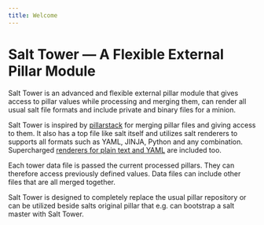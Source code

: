 ```yaml
---
title: Welcome
---
```


# Salt Tower — A Flexible External Pillar Module

Salt Tower is an advanced and flexible external pillar module that gives access to pillar values while processing and merging them, can render all usual salt file formats and include private and binary files for a minion.

Salt Tower is inspired by [pillarstack](https://github.com/bbinet/pillarstack) for merging pillar files and giving access to them. It also has a top file like salt itself and utilizes salt renderers to supports all formats such as YAML, JINJA, Python and any combination. Supercharged [renderers for plain text and YAML](renderers/index.md) are included too.

Each tower data file is passed the current processed pillars. They can therefore access previously defined values. Data files can include other files that are all merged together.

Salt Tower is designed to completely replace the usual pillar repository or can be utilized beside salts original pillar that e.g. can bootstrap a salt master with Salt Tower.

